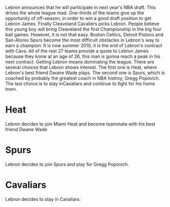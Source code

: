 Lebron announces that he will participate in next year's NBA draft. This drives the whole league mad. One-thirds of the teams give up the opportunity of off-season, in order to win a good draft position to get Lebron James. Finally Cleaveland Cavaliers picks Lebron. People believe this young boy will bring Cleaveland the first Championship in the big four ball games. However, it is not that easy. Boston Celtics, Detroit Pistons and San-Atonio Spurs become the most difficult obstacles in Lebron's way to earn a champion. It is now summer 2010, it is the end of Lebron's contract with Cavs. All of the rest 27 teams provide a quote to Lebron James because they know at an age of 26, this man is gonna reach a peak in his next contract. Getting Lebron means dominating the league. There are several choices that Lebron shows interest.  The first one is Heat, where Lebron's best friend Dwane Wade plays. The second one is Spurs, which is coached by probably the greatest coach in NBA histroy, Gregg Popovich.  The last choice is to stay inCavaliars and continue to fight for his home town.

# Heat
Lebron decides to join Miami Heat and become teammate with his best friend Dwane Wade

# Spurs
Lebron decides to join Spurs and play for Gregg Popovich.

# Cavaliars
Lebron decides to stay in Cavaliars.

